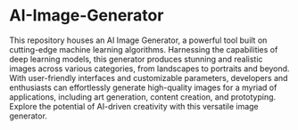 # AI-Image-Generator
This repository houses an AI Image Generator, a powerful tool built on cutting-edge machine learning algorithms. Harnessing the capabilities of deep learning models, this generator produces stunning and realistic images across various categories, from landscapes to portraits and beyond. With user-friendly interfaces and customizable parameters, developers and enthusiasts can effortlessly generate high-quality images for a myriad of applications, including art generation, content creation, and prototyping. Explore the potential of AI-driven creativity with this versatile image generator.
